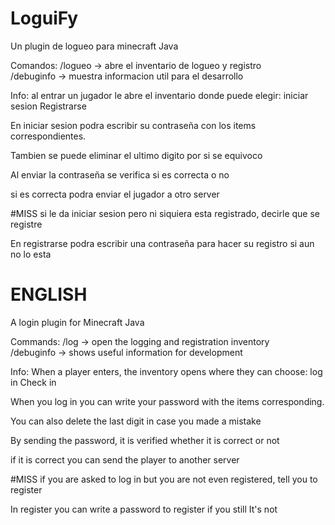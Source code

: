 # LoguiFy
Un plugin de logueo para minecraft Java

Comandos:
/logueo -> abre el inventario de logueo y registro<br>
/debuginfo -> muestra informacion util para el desarrollo

Info:
al entrar un jugador le abre el inventario donde puede elegir:
  iniciar sesion
  Registrarse
<p>En iniciar sesion podra escribir su contraseña con los items
  correspondientes.</p>
  <p></p>Tambien se puede eliminar el ultimo digito por si se equivoco</p>
  <p>Al enviar la contraseña se verifica si es correcta o no</p>
  <p>si es correcta podra enviar el jugador a otro server</p>
  <p>#MISS si le da iniciar sesion pero ni siquiera esta registrado, decirle que se registre</p>

  <p>En registrarse podra escribir una contraseña para hacer su registro si aun
  no lo esta</p>

  # ENGLISH
  A login plugin for Minecraft Java

Commands:
/log -> open the logging and registration inventory<br>
/debuginfo -> shows useful information for development

Info:
When a player enters, the inventory opens where they can choose:
  log in
  Check in
<p>When you log in you can write your password with the items
  corresponding.</p>
  <p></p>You can also delete the last digit in case you made a mistake</p>
  <p>By sending the password, it is verified whether it is correct or not</p>
  <p>if it is correct you can send the player to another server</p>
  <p>#MISS if you are asked to log in but you are not even registered, tell you to register</p>

  <p>In register you can write a password to register if you still
  It's not</p>
  
